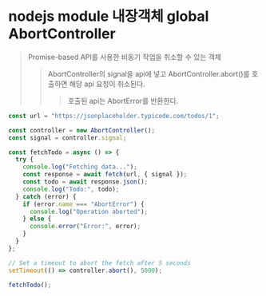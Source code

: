 # nodejs module 내장객체 global AbortController

> Promise-based API를 사용한 비동기 작업을 취소할 수 있는 객체
>
> > AbortController의 signal을 api에 넣고 AbortController.abort()를 호출하면 해당 api 요청이 취소된다.
> >
> > > 호출된 api는 AbortError를 반환한다.

```ts
const url = "https://jsonplaceholder.typicode.com/todos/1";

const controller = new AbortController();
const signal = controller.signal;

const fetchTodo = async () => {
  try {
    console.log("Fetching data...");
    const response = await fetch(url, { signal });
    const todo = await response.json();
    console.log("Todo:", todo);
  } catch (error) {
    if (error.name === "AbortError") {
      console.log("Operation aborted");
    } else {
      console.error("Error:", error);
    }
  }
};

// Set a timeout to abort the fetch after 5 seconds
setTimeout(() => controller.abort(), 5000);

fetchTodo();
```
